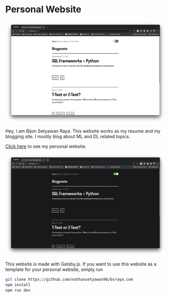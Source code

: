 # Personal Website

![Light Mode](./content/portfolio/my-personal-website/light-mode.png)

Hey, I am Bijon Setyawan Raya. This website works as my resume and my blogging site. I mostly blog about ML and DL related topics. 

[Click here](https://bsraya.com/) to see my personal website.

![Dark Mode](./content/portfolio/my-personal-website/dark-mode.png)

This website is made with Gatsby.js. If you want to use this website as a template for your personal website, simply run

```bash
git clone https://github.com/nathansetyawan96/bsraya.com
npm install
npm run dev
```
